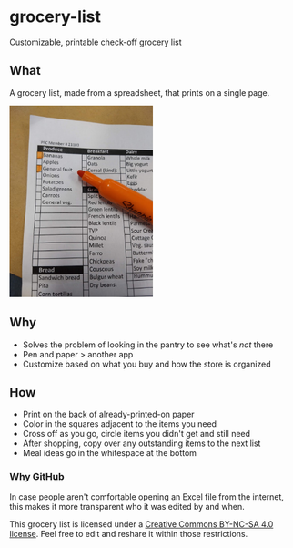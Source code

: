 # grocery-list
Customizable, printable check-off grocery list

## What
A grocery list, made from a spreadsheet, that prints on a single page.

<img src="./list_snapshot.jpg" width="50%" height="50%">

## Why
- Solves the problem of looking in the pantry to see what's *not* there
- Pen and paper > another app
- Customize based on what you buy and how the store is organized

## How
- Print on the back of already-printed-on paper
- Color in the squares adjacent to the items you need
- Cross off as you go, circle items you didn't get and still need
- After shopping, copy over any outstanding items to the next list
- Meal ideas go in the whitespace at the bottom

### Why GitHub
In case people aren't comfortable opening an Excel file from the internet, this makes it more transparent who it was edited by and when.

This grocery list is licensed under a [Creative Commons BY-NC-SA 4.0 license](https://creativecommons.org/licenses/by-nc-sa/4.0/).  Feel free to edit and reshare it within those restrictions.
